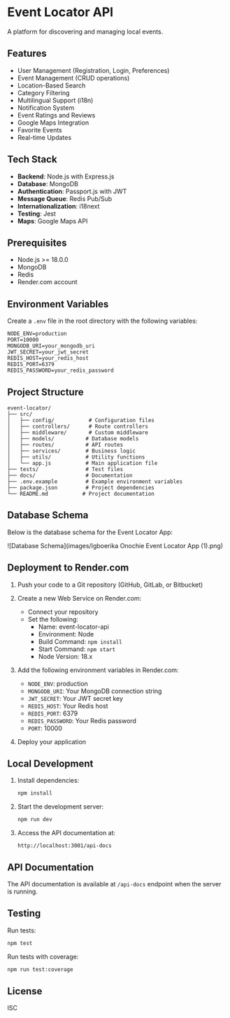 # Event Locator API

A platform for discovering and managing local events.

## Features

- User Management (Registration, Login, Preferences)
- Event Management (CRUD operations)
- Location-Based Search
- Category Filtering
- Multilingual Support (i18n)
- Notification System
- Event Ratings and Reviews
- Google Maps Integration
- Favorite Events
- Real-time Updates

## Tech Stack

- **Backend**: Node.js with Express.js
- **Database**: MongoDB
- **Authentication**: Passport.js with JWT
- **Message Queue**: Redis Pub/Sub
- **Internationalization**: i18next
- **Testing**: Jest
- **Maps**: Google Maps API

## Prerequisites

- Node.js >= 18.0.0
- MongoDB
- Redis
- Render.com account

## Environment Variables

Create a `.env` file in the root directory with the following variables:

```env
NODE_ENV=production
PORT=10000
MONGODB_URI=your_mongodb_uri
JWT_SECRET=your_jwt_secret
REDIS_HOST=your_redis_host
REDIS_PORT=6379
REDIS_PASSWORD=your_redis_password
```

## Project Structure

```
event-locator/
├── src/
│   ├── config/           # Configuration files
│   ├── controllers/      # Route controllers
│   ├── middleware/       # Custom middleware
│   ├── models/          # Database models
│   ├── routes/          # API routes
│   ├── services/        # Business logic
│   ├── utils/           # Utility functions
│   └── app.js           # Main application file
├── tests/               # Test files
├── docs/                # Documentation
├── .env.example         # Example environment variables
├── package.json         # Project dependencies
└── README.md           # Project documentation
```

## Database Schema

Below is the database schema for the Event Locator App:

![Database Schema](images/Igboerika Onochie Event Locator App (1).png)

## Deployment to Render.com

1. Push your code to a Git repository (GitHub, GitLab, or Bitbucket)

2. Create a new Web Service on Render.com:

   - Connect your repository
   - Set the following:
     - Name: event-locator-api
     - Environment: Node
     - Build Command: `npm install`
     - Start Command: `npm start`
     - Node Version: 18.x

3. Add the following environment variables in Render.com:

   - `NODE_ENV`: production
   - `MONGODB_URI`: Your MongoDB connection string
   - `JWT_SECRET`: Your JWT secret key
   - `REDIS_HOST`: Your Redis host
   - `REDIS_PORT`: 6379
   - `REDIS_PASSWORD`: Your Redis password
   - `PORT`: 10000

4. Deploy your application

## Local Development

1. Install dependencies:

   ```bash
   npm install
   ```

2. Start the development server:

   ```bash
   npm run dev
   ```

3. Access the API documentation at:
   ```
   http://localhost:3001/api-docs
   ```

## API Documentation

The API documentation is available at `/api-docs` endpoint when the server is running.

## Testing

Run tests:

```bash
npm test
```

Run tests with coverage:

```bash
npm run test:coverage
```

## License

ISC

